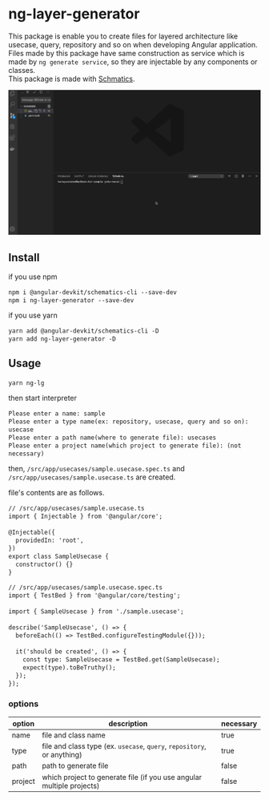 # ng-layer-generator

This package is enable you to create files for layered architecture like usecase, query, repository and so on when developing Angular application.  
Files made by this package have same construction as service which is made by `ng generate service`, so they are injectable by any components or classes.  
This package is made with [Schmatics](https://angular.io/guide/schematics).

<img src="/assets/demo.gif">

## Install

if you use npm

```
npm i @angular-devkit/schematics-cli --save-dev
npm i ng-layer-generator --save-dev
```

if you use yarn

```
yarn add @angular-devkit/schematics-cli -D
yarn add ng-layer-generator -D
```

## Usage

```
yarn ng-lg
```

then start interpreter

```
Please enter a name: sample
Please enter a type name(ex: repository, usecase, query and so on): usecase
Please enter a path name(where to generate file): usecases
Please enter a project name(which project to generate file): (not necessary)
```

then, `/src/app/usecases/sample.usecase.spec.ts` and `/src/app/usecases/sample.usecase.ts` are created.

file's contents are as follows.

```
// /src/app/usecases/sample.usecase.ts
import { Injectable } from '@angular/core';

@Injectable({
  providedIn: 'root',
})
export class SampleUsecase {
  constructor() {}
}
```

```
// /src/app/usecases/sample.usecase.spec.ts
import { TestBed } from '@angular/core/testing';

import { SampleUsecase } from './sample.usecase';

describe('SampleUsecase', () => {
  beforeEach(() => TestBed.configureTestingModule({}));

  it('should be created', () => {
    const type: SampleUsecase = TestBed.get(SampleUsecase);
    expect(type).toBeTruthy();
  });
});
```

### options

| option  | description                                                             | necessary |
| ------- | ----------------------------------------------------------------------- | --------- |
| name    | file and class name                                                     | true      |
| type    | file and class type (ex. `usecase`, `query`, `repository`, or anything) | true      |
| path    | path to generate file                                                   | false     |
| project | which project to generate file (if you use angular multiple projects)   | false     |
